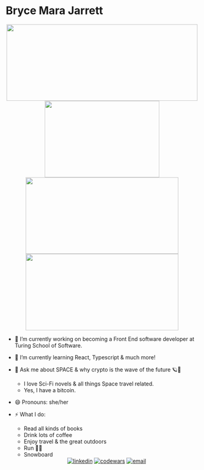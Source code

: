 # Bryce Mara Jarrett



<div align="center">
  <a href="https://github.com/brycemara/github-readme-stats">
    <img align="center" src="https://github-readme-stats.vercel.app/api?username=brycemara&show_icons=true&theme=tokyonight" height="200" width="500"/>
  </a>
  <a href="https://github.com/brycemara/github-readme-stats">
    <img align="center" src="https://github-readme-stats.vercel.app/api/top-langs/?username=brycemara&theme=tokyonight" height="200" width="300"/>
  </a>
  <a href="https://github.com/brycemara/overlook">
    <img align="center" src="https://github-readme-stats.vercel.app/api/pin/?username=brycemara&repo=overlook&theme=tokyonight" height="200" width="400"/>
  </a>
  <a href="https://github.com/brycemara/whats-cookin">
    <img align="center" src="https://github-readme-stats.vercel.app/api/pin/?username=brycemara&repo=rancid-tomatillos&theme=tokyonight" height="200" width="400"/>
  </a>
</div>


- 🔭  I’m currently working on becoming a Front End software developer at Turing School of Software.

- 🌱  I’m currently learning React, Typescript & much more!

- 💬  Ask me about SPACE & why crypto is the wave of the future 🪐💸
    - I love Sci-Fi novels & all things Space travel related.
    - Yes, I have a bitcoin.

- 😄  Pronouns: she/her

- ⚡ What I do:
    - Read all kinds of books
    - Drink lots of coffee
    - Enjoy travel & the great outdoors
    - Run 🏃‍♀️
    - Snowboard 
    
    <div align="center">
  <a href="https://www.linkedin.com/in/bryce-jarrett-496496171/"><img alt="linkedin"  src="https://img.shields.io/badge/-LinkedIn-black.svg?style=for-the-badge&logo=linkedin&colorB=1C5D99"/></a>
  <a href="https://www.codewars.com/users/brycemara"><img alt="codewars" src="https://img.shields.io/badge/-Codewars-b1361e.svg?style=for-the-badge&logo=codewars&colorB=b1361e" /></a>
  <a href="mailto:brycej98@gmail.com"><img alt="email" src="https://img.shields.io/badge/-Email-f2c236.svg?style=for-the-badge&colorB=0078D4" /></a>
</div>
    

